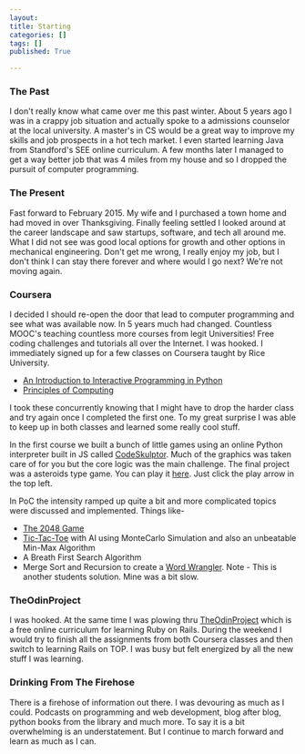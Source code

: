 ```yaml
---
layout: 
title: Starting
categories: []
tags: []
published: True

---
```

### The Past
I don't really know what came over me this past winter. About 5 years ago I was in a crappy job situation and actually spoke to a admissions counselor at the local university. A master's in CS would be a great way to improve my skills and job prospects in a hot tech market. I even started learning Java from Standford's SEE online curriculum. A few months later I managed to get a way better job that was 4 miles from my house and so I dropped the pursuit of computer programming.

### The Present
Fast forward to February 2015. My wife and I purchased a town home and had moved in over Thanksgiving. Finally feeling settled I looked around at the career landscape and saw startups, software, and tech all around me. What I did not see was good local options for growth and other options in mechanical engineering. Don't get me wrong, I really enjoy my job, but I don't think I can stay there forever and where would I go next? We're not moving again. 

### Coursera
I decided I should re-open the door that lead to computer programming and see what was available now. In 5 years much had changed. Countless MOOC's teaching countless more courses from legit Universities! Free coding challenges and tutorials all over the Internet. I was hooked. I immediately signed up for a few classes on Coursera taught by Rice University.

* [An Introduction to Interactive Programming in Python](https://www.coursera.org/course/interactivepython1)
* [Principles of Computing](https://www.coursera.org/course/principlescomputing1)

I took these concurrently knowing that I might have to drop the harder class and try again once I completed the first one. To my great surprise I was able to keep up in both classes and learned some really cool stuff.

In the first course we built a bunch of little games using an online Python interpreter built in JS called [CodeSkulptor](www.codeskulptor.org). Much of the graphics was taken care of for you but the core logic was the main challenge. The final project was a asteroids type game. You can play it [here](http://www.codeskulptor.org/#user39_4eqe5xRDn2_3.py). Just click the play arrow in the top left.

In PoC the intensity ramped up quite a bit and more complicated topics were discussed and implemented. Things like-

* [The 2048 Game](http://www.codeskulptor.org/#user39_EwuINvG0Mf_10.py)
* [Tic-Tac-Toe](http://www.codeskulptor.org/#user40_aHzVPcs6N6Cda4R_0.py) with AI using MonteCarlo Simulation and also an unbeatable Min-Max Algorithm
* A Breath First Search Algorithm
* Merge Sort and Recursion to create a [Word Wrangler](http://www.codeskulptor.org/#user39_FLID3XSYfOfs1YJ.py). Note - This is another students solution. Mine was a bit slow.

### TheOdinProject
I was hooked. At the same time I was plowing thru [TheOdinProject](www.theodinproject.com) which is a free online curriculum for learning Ruby on Rails. During the weekend I would try to finish all the assignments from both Coursera classes and then switch to learning Rails on TOP. I was busy but felt energized by all the new stuff I was learning.

### Drinking From The Firehose
There is a firehose of information out there. I was devouring as much as I could. Podcasts on programming and web development, blog after blog, python books from the library and much more. To say it is a bit overwhelming is an understatement. But I continue to march forward and learn as much as I can.



